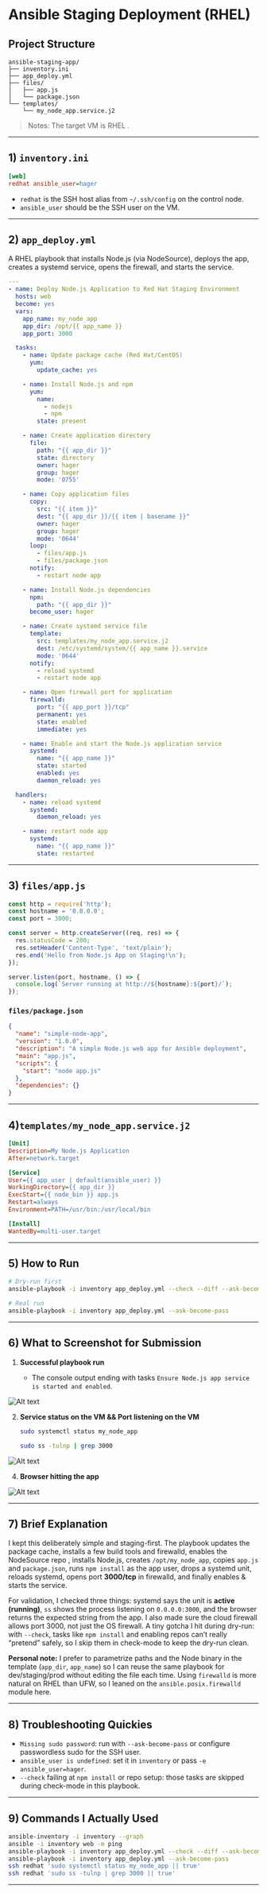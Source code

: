 # Ansible Staging Deployment (RHEL) 

## Project Structure

```
ansible-staging-app/
├── inventory.ini
├── app_deploy.yml
├── files/
│   ├── app.js
│   └── package.json
└── templates/
    └── my_node_app.service.j2
```

> Notes: The target VM is RHEL .
---

## 1) `inventory.ini`

```ini
[web]
redhat ansible_user=hager
```

* `redhat` is the SSH host alias from `~/.ssh/config` on the control node.
* `ansible_user` should be the SSH user on the VM.

---

## 2) `app_deploy.yml`

A RHEL playbook that installs Node.js (via NodeSource), deploys the app, creates a systemd service, opens the firewall, and starts the service.

```yaml
---
- name: Deploy Node.js Application to Red Hat Staging Environment
  hosts: web
  become: yes
  vars:
    app_name: my_node_app
    app_dir: /opt/{{ app_name }}
    app_port: 3000

  tasks:
    - name: Update package cache (Red Hat/CentOS)
      yum:
        update_cache: yes

    - name: Install Node.js and npm
      yum:
        name:
          - nodejs
          - npm
        state: present

    - name: Create application directory
      file:
        path: "{{ app_dir }}"
        state: directory
        owner: hager
        group: hager
        mode: '0755'

    - name: Copy application files
      copy:
        src: "{{ item }}"
        dest: "{{ app_dir }}/{{ item | basename }}"
        owner: hager
        group: hager
        mode: '0644'
      loop:
        - files/app.js
        - files/package.json
      notify:
        - restart node app

    - name: Install Node.js dependencies
      npm:
        path: "{{ app_dir }}"
      become_user: hager

    - name: Create systemd service file
      template:
        src: templates/my_node_app.service.j2
        dest: /etc/systemd/system/{{ app_name }}.service
        mode: '0644'
      notify:
        - reload systemd
        - restart node app

    - name: Open firewall port for application
      firewalld:
        port: "{{ app_port }}/tcp"
        permanent: yes
        state: enabled
        immediate: yes

    - name: Enable and start the Node.js application service
      systemd:
        name: "{{ app_name }}"
        state: started
        enabled: yes
        daemon_reload: yes

  handlers:
    - name: reload systemd
      systemd:
        daemon_reload: yes

    - name: restart node app
      systemd:
        name: "{{ app_name }}"
        state: restarted
```

---

## 3) `files/app.js`

```javascript
const http = require('http');
const hostname = '0.0.0.0';
const port = 3000;

const server = http.createServer((req, res) => {
  res.statusCode = 200;
  res.setHeader('Content-Type', 'text/plain');
  res.end('Hello from Node.js App on Staging!\n');
});

server.listen(port, hostname, () => {
  console.log(`Server running at http://${hostname}:${port}/`);
});
```

### `files/package.json`

```json
{
  "name": "simple-node-app",
  "version": "1.0.0",
  "description": "A simple Node.js web app for Ansible deployment",
  "main": "app.js",
  "scripts": {
    "start": "node app.js"
  },
  "dependencies": {}
}
```

---

## 4)`templates/my_node_app.service.j2`

```ini
[Unit]
Description=My Node.js Application
After=network.target

[Service]
User={{ app_user | default(ansible_user) }}
WorkingDirectory={{ app_dir }}
ExecStart={{ node_bin }} app.js
Restart=always
Environment=PATH=/usr/bin:/usr/local/bin

[Install]
WantedBy=multi-user.target
```

---

## 5) How to Run

```bash
# Dry-run first 
ansible-playbook -i inventory app_deploy.yml --check --diff --ask-become-pass

# Real run
ansible-playbook -i inventory app_deploy.yml --ask-become-pass
```

---

## 6) What to Screenshot for Submission

1. **Successful playbook run**

   * The console output ending with tasks `Ensure Node.js app service is started and enabled`.

![Alt text](assets/1.png)

2. **Service status on the VM && Port listening on the VM**

   ```bash
   sudo systemctl status my_node_app
   ```
   ```bash
   sudo ss -tulnp | grep 3000
   ```

![Alt text](assets/3.png)

4. **Browser hitting the app**

![Alt text](assets/2.png)


---

## 7) Brief Explanation 

I kept this deliberately simple and staging-first. The playbook updates the package cache, installs a few build tools and firewalld, enables the NodeSource repo , installs Node.js, creates `/opt/my_node_app`, copies `app.js` and `package.json`, runs `npm install` as the app user, drops a systemd unit, reloads systemd, opens port **3000/tcp** in firewalld, and finally enables & starts the service.

For validation, I checked three things: systemd says the unit is **active (running)**, `ss` shows the process listening on `0.0.0.0:3000`, and the browser returns the expected string from the app. I also made sure the cloud firewall allows port 3000, not just the OS firewall. A tiny gotcha I hit during dry-run: with `--check`, tasks like `npm install` and enabling repos can’t really “pretend” safely, so I skip them in check-mode to keep the dry-run clean.

**Personal note:** I prefer to parametrize paths and the Node binary in the template (`app_dir`, `app_name`) so I can reuse the same playbook for dev/staging/prod without editing the file each time. Using `firewalld` is more natural on RHEL than UFW, so I leaned on the `ansible.posix.firewalld` module here.

---

## 8) Troubleshooting Quickies

* `Missing sudo password`: run with `--ask-become-pass` or configure passwordless sudo for the SSH user.
* `ansible_user is undefined`: set it in `inventory` or pass `-e ansible_user=hager`.
* `--check` failing at `npm install` or repo setup: those tasks are skipped during check-mode in this playbook.

---

## 9) Commands I Actually Used

```bash
ansible-inventory -i inventory --graph
ansible -i inventory web -m ping
ansible-playbook -i inventory app_deploy.yml --check --diff --ask-become-pass
ansible-playbook -i inventory app_deploy.yml --ask-become-pass
ssh redhat 'sudo systemctl status my_node_app || true'
ssh redhat 'sudo ss -tulnp | grep 3000 || true'
```

---